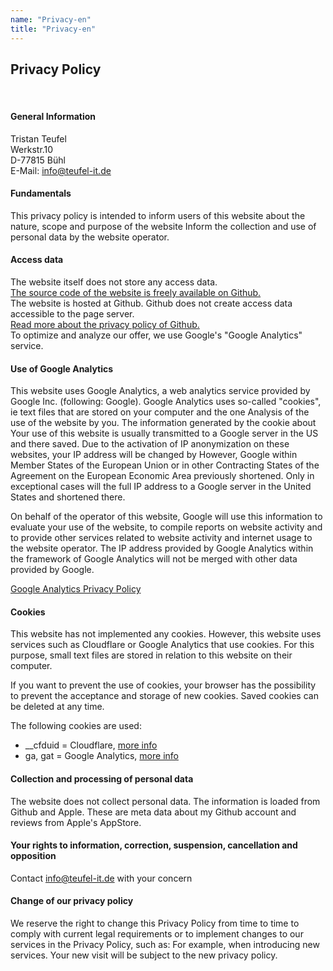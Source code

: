 ```yaml
---
name: "Privacy-en"
title: "Privacy-en"
---
```


## Privacy Policy
<br />

#### General Information
Tristan Teufel   
Werkstr.10   
D-77815 Bühl   
E-Mail: info@teufel-it.de   

#### Fundamentals
This privacy policy is intended to inform users of this website about the nature, scope and purpose of the website Inform the collection and use of personal data by the website operator.

#### Access data
The website itself does not store any access data.   
[The source code of the website is freely available on Github.](https://github.com/firsttris/teufel-it-gatsby)   
The website is hosted at Github. Github does not create access data accessible to the page server.   
[Read more about the privacy policy of Github.](https://help.github.com/articles/github-privacy-statement/)   
To optimize and analyze our offer, we use Google's "Google Analytics" service.   

#### Use of Google Analytics
This website uses Google Analytics, a web analytics service provided by Google Inc. (following: Google). Google Analytics uses so-called "cookies", ie text files that are stored on your computer and the one Analysis of the use of the website by you. The information generated by the cookie about Your use of this website is usually transmitted to a Google server in the US and there saved. Due to the activation of IP anonymization on these websites, your IP address will be changed by However, Google within Member States of the European Union or in other Contracting States of the Agreement on the European Economic Area previously shortened. Only in exceptional cases will the full IP address to a Google server in the United States and shortened there.

On behalf of the operator of this website, Google will use this information to evaluate your use of the website, to compile reports on website activity and to provide other services related to website activity and internet usage to the website operator. The IP address provided by Google Analytics within the framework of Google Analytics will not be merged with other data provided by Google.

[Google Analytics Privacy Policy](https://www.google.com/analytics/learn/privacy.html?hl=de)

#### Cookies
This website has not implemented any cookies. However, this website uses services such as Cloudflare or Google Analytics that use cookies. For this purpose, small text files are stored in relation to this website on their computer.

If you want to prevent the use of cookies, your browser has the possibility to prevent the acceptance and storage of new cookies. Saved cookies can be deleted at any time.

The following cookies are used:
 - __cfduid = Cloudflare, [more info](https://support.cloudflare.com/hc/en-us/articles/200170156-What-does-the-Cloudflare-cfduid-cookie-do-)
 - ga, gat = Google Analytics, [more info](https://developers.google.com/analytics/devguides/collection/analyticsjs/cookie-usage)

#### Collection and processing of personal data
The website does not collect personal data. The information is loaded from Github and Apple. These are meta data about my Github account and reviews from Apple's AppStore.

#### Your rights to information, correction, suspension, cancellation and opposition
Contact [info@teufel-it.de](mailto:info@teufel-it.de) with your concern

#### Change of our privacy policy
We reserve the right to change this Privacy Policy from time to time to comply with current legal requirements or to implement changes to our services in the Privacy Policy, such as: For example, when introducing new services. Your new visit will be subject to the new privacy policy.